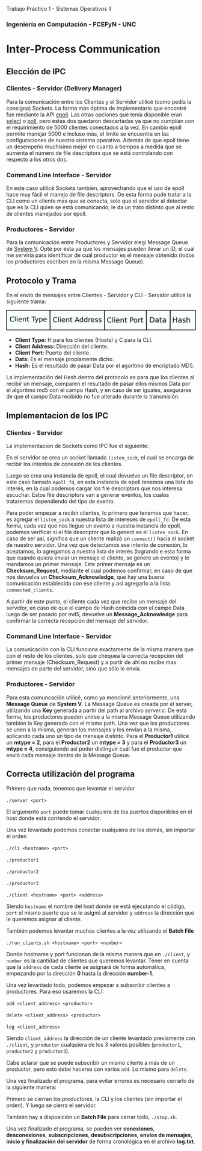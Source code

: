 Trabajo Práctico 1 - Sistemas Operativos II
### Ingeniería en Computación - FCEFyN - UNC
# Inter-Process Communication

## Elección de IPC
### Clientes - Servidor (Delivery Manager)

Para la comunicación entre los Clientes y el Servidor utilicé (como pedía la consigna) Sockets. La forma más óptima de implementarlo que encontré fue mediante la API [epoll](https://man7.org/linux/man-pages/man7/epoll.7.html). Las otras opciones que tenía disponible eran [select](https://man7.org/linux/man-pages/man2/select.2.html) o [poll](https://man7.org/linux/man-pages/man2/poll.2.html), pero estas dos quedaron descartadas ya que no cumplían con el requirimiento de 5000 clientes conectados a la vez. En cambio epoll permite manejar 5000 e incluso más, el límite se encuentra en las configuraciones de nuestro sistema operativo. Además de que epoll tiene un desempeño muchisimo mejor en cuanto a tiempos a medida que se aumenta el número de file descriptors que se está controlando con respecto a los otros dos.

### Command Line Interface - Servidor

En este caso utilicé Sockets también, aprovechando que el uso de epoll hace muy fácil el manejo de file descriptors. De esta forma pude tratar a la CLI como un cliente mas que se conecta, solo que el servidor al detectar que es la CLI quien se está comunicando, le da un trato distinto que al resto de clientes manejados por epoll.

### Productores - Servidor

Para la comunicación entre Productores y Servidor elegí Message Queue de [System V](https://man7.org/linux/man-pages/man7/svipc.7.html). Opté por ésta ya que los mensajes pueden llevar un ID, el cual me serviría para identificar de cuál productor es el mensaje obtenido (todos los productores escriben en la misma Message Queue).

## Protocolo y Trama

En el envío de mensajes entre Clientes - Servidor y CLI - Servidor utilicé la siguiente trama: 

![trama](./img/trama.png)

- **Client Type:** H para los clientes (Hosts) y C para la CLI.
- **Client Address:** Dirección del cliente.
- **Client Port:** Puerto del cliente.
- **Data:** Es el mensaje propiamente dicho.
- **Hash:** Es el resultado de pasar Data por el agoritmo de encriptado MD5.

La implementación del Hash dentro del protocolo es para que los clientes al recibir un mensaje, comparen el resultado de pasar ellos mismos Data por el algoritmo md5  con el campo Hash, y en caso de ser iguales, asegurarse de que el campo Data recibido no fue alterado durante la transmisión.

## Implementacion de los IPC
### Clientes - Servidor

La implementacion de Sockets como IPC fue el siguiente:

En el servidor se crea un socket llamado `listen_sock`, el cual se encarga de recibir los intentos de conexión de los clientes. 

Luego se crea una instancia de epoll, el cual devuelve un file descriptor, en este caso llamado `epoll_fd`, en esta instancia de epoll tenemos una lista de interés, en la cual podemos cargar los file descriptors que nos interesa escuchar. Estos file descriptors van a generar eventos, los cuales trataremos dependiendo del tipo de evento.

Para poder empezar a recibir clientes, lo primero que tenemos que hacer, es agregar el `listen_sock` a nuestra lista de intereses de `epoll_fd`. De esta forma, cada vez que nos llegue un evento a nuestra instancia de epoll, podemos verificar si el file descriptor que lo generó es el `listen_sock`. En caso de ser así, significa que un cliente realizó un `connect()` hacia el socket de nuestro servidor. Una vez que detectamos ese intento de conexión, lo aceptamos, lo agregamos a nuestra lista de interés (logrando e esta forma que cuando quiera enviar un mensaje el cliente, se genere un evento) y le mandamos un primer mensaje. Este primer mensaje es un **Checksum_Request**, mediante el cual podemos confirmar, en caso de que nos devuelva un **Checksum_Acknowledge**, que hay una buena comunicación establecida con ese cliente y así agregarlo a la lista `connected_clients`.

A partir de este punto, el cliente cada vez que recibe un mensaje del servidor, en caso de que el campo de Hash coincida con el campo Data luego de ser pasado por md5, devuelve un **Message_Acknowledge** para confirmar la correcta recepción del mensaje del servidor.

### Command Line Interface - Servidor

La comunicación con la CLI funciona exactamente de la misma manera que con el resto de los clientes, solo que chequea la correcta recepción del primer mensaje (Checksum_Request) y a partir de ahí no recibe mas mensajes de parte del servidor, sino que sólo le envía.

### Productores - Servidor

Para esta comuncación utilicé, como ya mencioné anteriormente, una **Message Queue** de **System V**. La Message Queue es creada por el server, utilizando una **Key** generada a partir del path al archivo *server.c*. De esta forma, los productores pueden unirse a la misma Message Queue utilizando también la Key generada con el mismo path. Una vez que los productores se unen a la misma, generan los mensajes y los envían a la misma, aplicando cada uno un tipo de mensaje distinto. Para el **Productor1** utilicé un **mtype = 2**, para el **Productor2** un **mtype = 3** y para el **Productor3** un **mtype = 4**, consiguiendo así poder distinguir cuál fue el productor que envió cada mensaje dentro de la Message Queue.

## Correcta utilización del programa

Primero que nada, tenemos que levantar el servidor

`./server <port>`

El argumento `port` puede tomar cualquiera de los puertos disponibles en el host donde está corriendo el servidor.

Una vez levantado podemos conectar cualquiera de los demás, sin importar el orden

`./cli <hostname> <port>`

`./productor1`

`./productor2`

`./productor3`

`./client <hostname> <port> <address>`

Siendo `hostname` el nombre del host donde se está ejecutando el código, `port` el mismo puerto que se le asignó al servidor y `address` la dirección que le queremos asignar al cliente.

También podemos levantar muchos clientes a la vez utilizando el **Batch File**

`./run_clients.sh <hostname> <port> <number>`

Donde hostname y port funcionan de la misma manera que en `./client`, y `number` es la cantidad de clientes que queremos levantar. Tener en cuenta que la `address` de cada cliente se asignará de forma automática, empezando por la dirección **0** hasta la dirección **number-1**.

Una vez levantado todo, podemos empezar a subscribir clientes a productores. Para eso usaremos la CLI:

`add <client_address> <productor>`

`delete <client_address> <productor>`

`log <client_address>`

Siendo `client_address` la dirección de un cliente levantado previamente con `./client`, y `productor` cualquiera de los 3 valores posibles (`productor1`, `productor2` y `productor3`).

Cabe aclarar que se puede subscribir un mismo cliente a más de un productor, pero esto debe hacerse con varios `add`. Lo mismo para `delete`.

Una vez finalizado el programa, para evitar errores es necesario cerrarlo de la siguiente manera:

Primero se cierran los productores, la CLI y los clientes (sin importar el orden). Y luego se cierra el servidor.

También hay a disposición un **Batch File** para cerrar todo, `./stop.sh`.

Una vez finalizado el programa, se pueden ver **conexiones**, **desconexiones**, **subscripciones**, **desubscripciones**, **envíos de mensajes**, **inicio y finalización del servidor** de forma cronológica en el archivo **log.txt**.